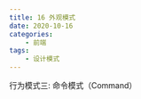 ```yaml
---
title: 16 外观模式
date: 2020-10-16
categories:
    - 前端
tags:
	- 设计模式
---
```

行为模式三: 命令模式（Command）
<!-- more -->
